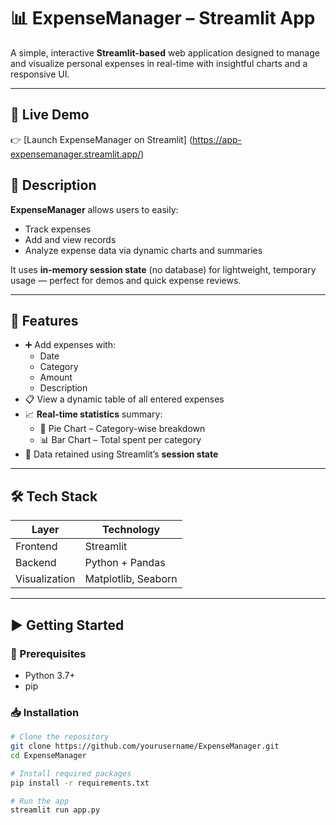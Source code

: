 # 📊 ExpenseManager – Streamlit App

A simple, interactive **Streamlit-based** web application designed to manage and visualize personal expenses in real-time with insightful charts and a responsive UI.

---

## 🔗 Live Demo

👉 [Launch ExpenseManager on Streamlit] (https://app-expensemanager.streamlit.app/)

## 📝 Description

**ExpenseManager** allows users to easily:
- Track expenses
- Add and view records
- Analyze expense data via dynamic charts and summaries

It uses **in-memory session state** (no database) for lightweight, temporary usage — perfect for demos and quick expense reviews.

---

## 🔧 Features

- ➕ Add expenses with:
  - Date
  - Category
  - Amount
  - Description
- 📋 View a dynamic table of all entered expenses
- 📈 **Real-time statistics** summary:
  - 🥧 Pie Chart – Category-wise breakdown
  - 📊 Bar Chart – Total spent per category
- 🧠 Data retained using Streamlit’s **session state**

---

## 🛠️ Tech Stack

| Layer        | Technology       |
|--------------|------------------|
| Frontend     | Streamlit        |
| Backend      | Python + Pandas  |
| Visualization| Matplotlib, Seaborn |

---

## ▶️ Getting Started

### 📌 Prerequisites

- Python 3.7+
- pip

### 📥 Installation

```bash
# Clone the repository
git clone https://github.com/yourusername/ExpenseManager.git
cd ExpenseManager

# Install required packages
pip install -r requirements.txt

# Run the app
streamlit run app.py
